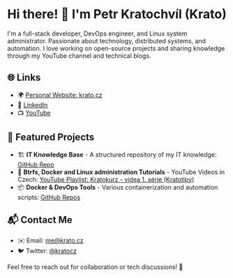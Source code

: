 # Hi there! 👋 I'm Petr Kratochvíl (Krato)

I'm a full-stack developer, DevOps engineer, and Linux system administrator. Passionate about technology, distributed systems, and automation. I love working on open-source projects and sharing knowledge through my YouTube channel and technical blogs.

## 🌐 Links
- 🌍 [Personal Website: krato.cz](https://krato.cz/)
- 💼 [LinkedIn](https://www.linkedin.com/in/petr-kratochv%C3%ADl-43072724/)
- 📺 [YouTube](https://www.youtube.com/c/PetrKratochv%C3%ADl)

## 📂 Featured Projects
- 🏗 **IT Knowledge Base** - A structured repository of my IT knowledge: [GitHub Repo](https://github.com/kratocz/shel)
- 🐧 **Btrfs, Docker and Linux administration Tutorials** - YouTube Videos in Czech: [YouTube Playlist: Kratokurz - videa 1. série (Kratotipy)](https://youtube.com/playlist?list=PLaudh7Uy_4tV-xpzPtFln51tNqA7nLJ_x&si=R_UCIlmM8ZwODst6)
- 📦 **Docker & DevOps Tools** - Various containerization and automation scripts: [GitHub Repos](https://github.com/kratocz?tab=repositories)

## 📬 Contact Me
- ✉️ Email: [me@krato.cz](mailto:krato@krato.cz)
- 🐦 Twitter: [@kratocz](https://twitter.com/kratocz)

Feel free to reach out for collaboration or tech discussions! 🚀

